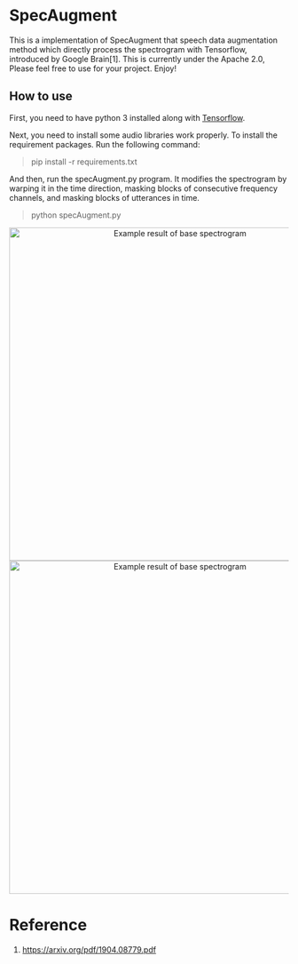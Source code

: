 # SpecAugment

This is a implementation of SpecAugment that speech data augmentation method which directly process the spectrogram with Tensorflow, introduced by Google Brain[1]. This is currently under the Apache 2.0, Please feel free to use for your project. Enjoy!

## How to use

First, you need to have python 3 installed along with [Tensorflow](https://www.tensorflow.org/install/).

Next, you need to install some audio libraries work properly. To install the requirement packages. Run the following command:

> pip install -r requirements.txt


And then, run the specAugment.py program. It modifies the spectrogram by warping it in the time direction, masking blocks of consecutive frequency channels, and masking blocks of utterances in time.  

> python specAugment.py

<p align="center">
  <img src="https://github.com/shelling203/specAugment/blob/master/images/Figure_1.png" alt="Example result of base spectrogram"/ width=600>
  <img src="https://github.com/shelling203/specAugment/blob/master/images/Figure_2.png" alt="Example result of base spectrogram"/ width=600>
</p>


# Reference

1. https://arxiv.org/pdf/1904.08779.pdf
